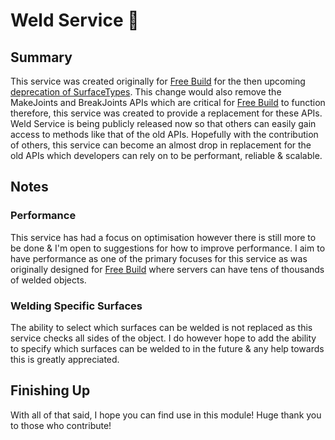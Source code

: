 # Weld Service 🔗

## Summary
This service was created originally for [Free Build](https://www.roblox.com/games/4811583863/) for the then upcoming [deprecation of SurfaceTypes](https://devforum.roblox.com/t/changes-to-part-surfaces/334420). This change would also remove the MakeJoints and BreakJoints APIs which are critical for [Free Build](https://www.roblox.com/games/4811583863/) to function therefore, this service was created to provide a replacement for these APIs.
Weld Service is being publicly released now so that others can easily gain access to methods like that of the old APIs. Hopefully with the contribution of others, this service can become an almost drop in replacement for the old APIs which developers can rely on to be performant, reliable & scalable.

## Notes

### Performance
This service has had a focus on optimisation however there is still more to be done & I'm open to suggestions for how to improve performance. I aim to have performance as one of the primary focuses for this service as was originally designed for [Free Build](https://www.roblox.com/games/4811583863/) where servers can have tens of thousands of welded objects.

### Welding Specific Surfaces
The ability to select which surfaces can be welded is not replaced as this service checks all sides of the object. I do however hope to add the ability to specify which surfaces can be welded to in the future & any help towards this is greatly appreciated.

## Finishing Up
With all of that said, I hope you can find use in this module!
Huge thank you to those who contribute!
